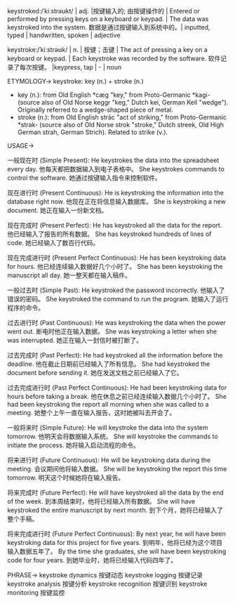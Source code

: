 keystroked:/ˈkiːstrəʊkt/ | adj. |按键输入的; 由按键操作的 |  Entered or performed by pressing keys on a keyboard or keypad. | The data was keystroked into the system.  数据是通过按键输入到系统中的。|  inputted, typed | handwritten, spoken | adjective

keystroke:/ˈkiːstrəʊk/ | n. | 按键；击键 | The act of pressing a key on a keyboard or keypad. |  Each keystroke was recorded by the software.  软件记录了每次按键。 |keypress, tap |  - | noun

ETYMOLOGY->
keystroke:  key (n.) + stroke (n.)
  - key (n.): from Old English *cæg "key," from Proto-Germanic *kagi- (source also of Old Norse keggr "keg," Dutch kei, German Keil "wedge").  Originally referred to a wedge-shaped piece of metal.
  - stroke (n.): from Old English strāc "act of striking," from Proto-Germanic *strak- (source also of Old Norse strok "stroke," Dutch streek, Old High German strah, German Strich).  Related to strike (v.).

USAGE->

一般现在时 (Simple Present):
He keystrokes the data into the spreadsheet every day. 他每天都把数据输入到电子表格中。
She keystrokes commands to control the software. 她通过按键输入指令来控制软件。

现在进行时 (Present Continuous):
He is keystroking the information into the database right now. 他现在正在将信息输入数据库。
She is keystroking a new document. 她正在输入一份新文档。


现在完成时 (Present Perfect):
He has keystroked all the data for the report. 他已经输入了报告的所有数据。
She has keystroked hundreds of lines of code. 她已经输入了数百行代码。


现在完成进行时 (Present Perfect Continuous):
He has been keystroking data for hours. 他已经连续输入数据好几个小时了。
She has been keystroking the manuscript all day. 她一整天都在输入稿件。


一般过去时 (Simple Past):
He keystroked the password incorrectly. 他输入了错误的密码。
She keystroked the command to run the program. 她输入了运行程序的命令。


过去进行时 (Past Continuous):
He was keystroking the data when the power went out. 断电时他正在输入数据。
She was keystroking a letter when she was interrupted. 她正在输入一封信时被打断了。


过去完成时 (Past Perfect):
He had keystroked all the information before the deadline. 他在截止日期前已经输入了所有信息。
She had keystroked the document before sending it.  她在发送文档之前已经输入了它。


过去完成进行时 (Past Perfect Continuous):
He had been keystroking data for hours before taking a break. 他在休息之前已经连续输入数据几个小时了。
She had been keystroking the report all morning when she was called to a meeting. 她整个上午一直在输入报告，这时她被叫去开会了。


一般将来时 (Simple Future):
He will keystroke the data into the system tomorrow.  他明天会将数据输入系统。
She will keystroke the commands to initiate the process. 她将输入启动流程的命令。


将来进行时 (Future Continuous):
He will be keystroking data during the meeting. 会议期间他将输入数据。
She will be keystroking the report this time tomorrow. 明天这个时候她将在输入报告。


将来完成时 (Future Perfect):
He will have keystroked all the data by the end of the week. 到本周结束时，他将已经输入所有数据。
She will have keystroked the entire manuscript by next month. 到下个月，她将已经输入了整个手稿。


将来完成进行时 (Future Perfect Continuous):
By next year, he will have been keystroking data for this project for five years. 到明年，他将已经为这个项目输入数据五年了。
By the time she graduates, she will have been keystroking code for four years. 到她毕业时，她将已经输入代码四年了。




PHRASE->
keystroke dynamics 按键动态
keystroke logging 按键记录
keystroke analysis 按键分析
keystroke recognition 按键识别
keystroke monitoring 按键监控
